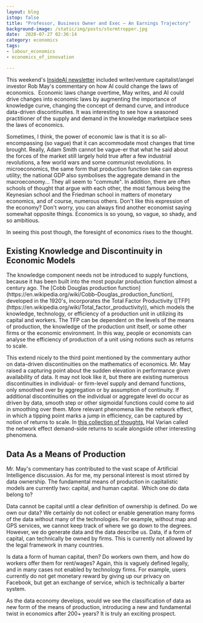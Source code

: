 ```yaml
---
layout: blog
istop: false
title: "Professor, Business Owner and Exec — An Earnings Trajectory"
background-image: /static/img/posts/stormtropper.jpg
date:  2020-07-27 02:36:14
category: economics
tags: 
- labour_economics
- economics_of_innovation

---
```


This weekend's [InsideAI newsletter](https://inside.com/campaigns/inside-ai-23888/sections/ai-commentary-by-robmay-201190) 
included writer/venture capitalist/angel investor Rob May's commentary on how AI could change the laws of economics. 
Economic laws change overtime, May writes, and AI could drive changes into economic laws by augmenting the importance of 
knowledge curve, changing the concept of demand curve, and introduce data-driven discontinuities. It was interesting to 
see how a seasoned practitioner of the supply and demand in the knowledge marketplace sees the laws of economics.

Sometimes, I think, the power of economic law is that it is so all-encompassing (so vague) that it can accommodate most 
changes that time brought. Really, Adam Smith cannot be vague-er that what he said about the forces of the market still 
largely hold true after a few industrial revolutions, a few world wars and some communist revolutions. In microeconomics, 
the same form that production function take can express utility; the national GDP also symbolises the 
aggregate demand in the macroeconomy... They all seem to "commute". In addition, there are often schools of thought that 
argue with each other, the most famous being the Keynesian school and the Friedman school in matters of monetary economics, 
and of course, numerous others. Don't like this expression of the economy? Don't worry, you can always find another 
economist saying somewhat opposite things. Economics is so young, so vague, so shady, and so ambitious.

In seeing this post though, the foresight of economics rises to the thought.

<h2>Existing Knowledge and Discontinuity in Economic Models</h2>
The knowledge component needs not be introduced to supply functions, because it has been built into the most popular 
production function almost a century ago. The [Cobb Douglas production function](https://en.wikipedia.org/wiki/Cobb–Douglas_production_function), 
developed in the 1920's, incorporates the Total Factor Productivity ([TFP](https://en.wikipedia.org/wiki/Total_factor_productivity)), 
which models the knowledge, technology, or efficiency of a production unit in utilizing its capital and workers. 
The TFP can be dependent on the levels of the means of production, the knowledge of the production unit itself, or some 
other firms or the economic environment. In this way, people or economists can analyse the efficiency of production of a 
unit using notions such as returns to scale.

This extend nicely to the third point mentioned by the commentary author on data-driven discontinuities on the mathematics 
of economics. Mr. May raised a capturing point about the sudden elevation in performance given availability of data. 
It may not look like it, but there are existing numerous discontinuities in individual- or firm-level supply and demand 
functions, only smoothed over by aggregation or by assumption of continuity. If additional discontinuities on the 
individual or aggregate level do occur as driven by data, smooth step or other sigmoidal functions could come to aid in 
smoothing over them. More relevant phenomena like the network effect, in which a tipping point marks a jump in efficiency, 
can be captured by notion of returns to scale. In [this collection of thoughts](https://www.nber.org/papers/w24839.pdf), 
Hal Varian called the network effect demand-side returns to scale alongside other interesting phenomena.

<h2>Data As a Means of Production</h2>
Mr. May's commentary has contributed to the vast scape of Artificial Intelligence discussion. As for me, my personal 
interest is most stirred by data ownership. The fundamental means of production in capitalistic models are currently 
two: capital, and human capital.  Which one do data belong to?

Data cannot be capital until a clear definition of ownership is defined. Do we own our data? We certainly do not collect 
or enable generation many forms of the data without many of the technologies. For example, without map and GPS services, 
we cannot keep track of where we go down to the degrees. However, we do generate data and the data describe us. Data, 
if a form of capital, can technically be owned by firms. This is currently not allowed by the legal framework in many countries.

Is data a form of human capital, then? Do workers own them, and how do workers offer them for rent/wages? Again, this is 
vaguely defined legally, and in many cases not enabled by technology firms. For example, users currently do not get 
monetary reward by giving up our privacy on Facebook, but get an exchange of service, which is technically a barter system.

As the data economy develops, would we see the classification of data as new form of the means of production, introducing 
a new and fundamental twist in economics after 200+ years? It is truly an exciting prospect.
